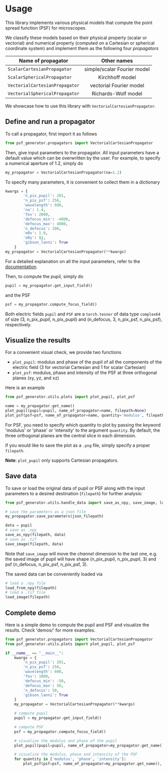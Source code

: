 # Usage
This library implements various physical models that compute the point spread function (PSF) for microscopes.

We classify these models based on their physical property (scalar or vectorial) and numerical property (computed on a 
Cartesian or spherical coordinate system) and implement them as the following four
_propagators_

| Name of propagator             |         Other names         |
|--------------------------------|:---------------------------:|
| `ScalarCartesianPropagator`    | simple/scalar Fourier model |
| `ScalarSphericalPropagator`    |       Kirchhoff model       |
| `VectorialCartesianPropagator` |   vectorial Fourier model   |
| `VectorialSphericalPropagator` |     Richards-Wolf model     |


We showcase how to use this library with `VectorialCartesianPropagator`.

## Define and run a propagator
To call a propagator, first import it as follows
```python
from psf_generator.propagators import VectorialCartesianPropagator
```

Then, give input parameters to the propagator.
All input parameters have a default value which can be overwritten by the user.
For example, to specify a numerical aperture of 1.2, simply do
```python
my_propagator = VectorialCartesianPropagator(na=1.2)
```

To specify many parameters, it is convenient to collect them in a dictionary
```python
kwargs = {
        'n_pix_pupil': 201,
        'n_pix_psf': 256,
        'wavelength': 600,
        'na': 1.4,
        'fov': 2000,
        'defocus_min': -4000,
        'defocus_max': 4000,
        'n_defocus': 200,
        'e0x': 1.0,
        'e0y': 1j,
        'gibson_lanni': True
    }
my_propagator = VectorialCartesianPropagator(**kwargs)
```
For a detailed explanation on all the input parameters, refer to the [documentation](TODO:addlink).

Then, to compute the pupil, simply do

```python
pupil = my_propagator.get_input_field()
```

and the PSF
```python
psf = my_propagator.compute_focus_field()
```

Both electric fields `pupil` and `PSF` are a `torch.tesnor` of data type `complex64` of size (3, n_pix_pupil, n_pix_pupil) and 
(n_defocus, 3, n_pix_psf, n_pix_psf), respectively.

## Visualize the results
For a convenient visual check, we provide two functions
- `plot_pupil`: modulus and phase of the pupil of all the components of the electric field (3 for vectorial Cartesian and 1 for scalar Cartesian)
- `plot_psf`: modulus, phase and intensity of the PSF at three orthogonal planes (xy, yz, and xz)

Here is an example

```python
from psf_generator.utils.plots import plot_pupil, plot_psf

name = my_propagator.get_name()
plot_pupil(pupil=pupil, name_of_propagator=name, filepath=None)
plot_psf(psf=psf, name_of_propagator=name, quantity='modulus', filepath=None)
```

For PSF, you need to specify which quantity to plot by passing the keyword 'modulus' or 'phase' or 'intensity' to the
argument `quantity`.
By default, the three orthogonal planes are the central slice in each dimension.

If you would like to save the plot as a `.png` file, simply specify a proper `filepath`.

**Note**: `plot_pupil` only supports Cartesian propagators.

## Save data
To save or load the original data of pupil or PSF along with the input parameters to a desired destination (`filepath`)
for further analysis:

```python
from psf_generator.utils.handle_data import save_as_npy, save_image, load_from_npy, load_image

# save the parameters as a json file
my_propagator.save_parameters(json_filepath)

data = pupil
# save as .npy
save_as_npy(filepath, data)
# save as .tif
save_image(filepath, data)
```

Note that `save_image` will move the _channel_ dimension to the last one, e.g. the saved image of pupil will have shape
(n_pix_pupil, n_pix_pupil, 3) and psf (n_defocus, n_pix_psf, n_pix_psf, 3).

The saved data can be conveniently loaded via
```python
# load a .npy file
load_from_npy(filepath)
# load a .tif file
load_image(filepath)
```

## Complete demo
Here is a simple demo to compute the pupil and PSF and visualize the results.
Check 'demos/' for more examples.

```python
from psf_generator.propagators import VectorialCartesianPropagator
from psf_generator.utils.plots import plot_pupil, plot_psf

if __name__ == "__main__":
    kwargs = {
        'n_pix_pupil': 201,
        'n_pix_psf': 256,
        'wavelength': 600,
        'fov': 1000,
        'defocus_min': -50,
        'defocus_max': 50,
        'n_defocus': 50,
        'gibson_lanni': True
    }
    my_propagator = VectorialCartesianPropagator(**kwargs)

    # compute pupil
    pupil = my_propagator.get_input_field()

    # compute PSF
    psf = my_propagator.compute_focus_field()

    # visualize the modulus and phase of the pupil
    plot_pupil(pupil=pupil, name_of_propagator=my_propagator.get_name())

    # visualize the modulus, phase and intensity of the PSF
    for quantity in ['modulus', 'phase', 'intensity']:
        plot_psf(psf=psf, name_of_propagator=my_propagator.get_name(), quantity=quantity)
```